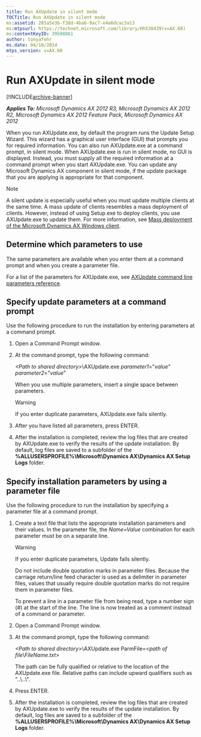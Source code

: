 ```yaml
---
title: Run AXUpdate in silent mode
TOCTitle: Run AXUpdate in silent mode
ms:assetid: 285a5e3b-f38d-4ba6-9ac7-e4a6dcac3a13
ms:mtpsurl: https://technet.microsoft.com/library/Hh538439(v=AX.60)
ms:contentKeyID: 39508861
author: tonyafehr
ms.date: 04/18/2014
mtps_version: v=AX.60
---
```


# Run AXUpdate in silent mode 


[!INCLUDE[archive-banner](includes/archive-banner.md)]


_**Applies To:** Microsoft Dynamics AX 2012 R3, Microsoft Dynamics AX 2012 R2, Microsoft Dynamics AX 2012 Feature Pack, Microsoft Dynamics AX 2012_

When you run AXUpdate.exe, by default the program runs the Update Setup Wizard. This wizard has a graphical user interface (GUI) that prompts you for required information. You can also run AXUpdate.exe at a command prompt, in silent mode. When AXUpdate.exe is run in silent mode, no GUI is displayed. Instead, you must supply all the required information at a command prompt when you start AXUpdate.exe. You can update any Microsoft Dynamics AX component in silent mode, if the update package that you are applying is appropriate for that component.


> [!NOTE]
> <P>A silent update is especially useful when you must update multiple clients at the same time. A mass update of clients resembles a mass deployment of clients. However, instead of using Setup.exe to deploy clients, you use AXUpdate.exe to update them. For more information, see <A href="mass-deployment-of-the-microsoft-dynamics-ax-windows-client.md">Mass deployment of the Microsoft Dynamics AX Windows client</A>.</P>



## Determine which parameters to use

The same parameters are available when you enter them at a command prompt and when you create a parameter file.

For a list of the parameters for AXUpdate.exe, see [AXUpdate command line parameters reference](axupdate-command-line-parameters-reference.md).

## Specify update parameters at a command prompt

Use the following procedure to run the installation by entering parameters at a command prompt.

1.  Open a Command Prompt window.

2.  At the command prompt, type the following command:
    
    *\<Path to shared directory\>*\\AXUpdate.exe *parameter1*="*value*" *parameter2*="*value*"
    
    When you use multiple parameters, insert a single space between parameters.
    

    > [!WARNING]
    > <P>If you enter duplicate parameters, AXUpdate.exe fails silently.</P>



3.  After you have listed all parameters, press ENTER.

4.  After the installation is completed, review the log files that are created by AXUpdate.exe to verify the results of the update installation. By default, log files are saved to a subfolder of the **%ALLUSERSPROFILE%\\Microsoft\\Dynamics AX\\Dynamics AX Setup Logs** folder.

## Specify installation parameters by using a parameter file

Use the following procedure to run the installation by specifying a parameter file at a command prompt.

1.  Create a text file that lists the appropriate installation parameters and their values. In the parameter file, the *Name=Value* combination for each parameter must be on a separate line.
    

    > [!WARNING]
    > <P>If you enter duplicate parameters, Update fails silently.</P>

    
    Do not include double quotation marks in parameter files. Because the carriage return/line feed character is used as a delimiter in parameter files, values that usually require double quotation marks do not require them in parameter files.
    
    To prevent a line in a parameter file from being read, type a number sign (\#) at the start of the line. The line is now treated as a comment instead of a command or parameter.

2.  Open a Command Prompt window.

3.  At the command prompt, type the following command:
    
    *\<Path to shared directory\>*\\AXUpdate.exe ParmFile=\<*path of file*\\*FileName.txt*\>
    
    The path can be fully qualified or relative to the location of the AXUpdate.exe file. Relative paths can include upward qualifiers such as "..\\..\\".

4.  Press ENTER.

5.  After the installation is completed, review the log files that are created by AXUpdate.exe to verify the results of the update installation. By default, log files are saved to a subfolder of the **%ALLUSERSPROFILE%\\Microsoft\\Dynamics AX\\Dynamics AX Setup Logs** folder.

  


